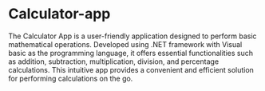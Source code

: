 # Calculator-app
The Calculator App is a user-friendly application designed to perform basic mathematical operations. Developed using .NET framework with Visual basic as the programming language, it offers essential functionalities such as addition, subtraction, multiplication, division, and percentage calculations. This intuitive app provides a convenient and efficient solution for performing calculations on the go.
